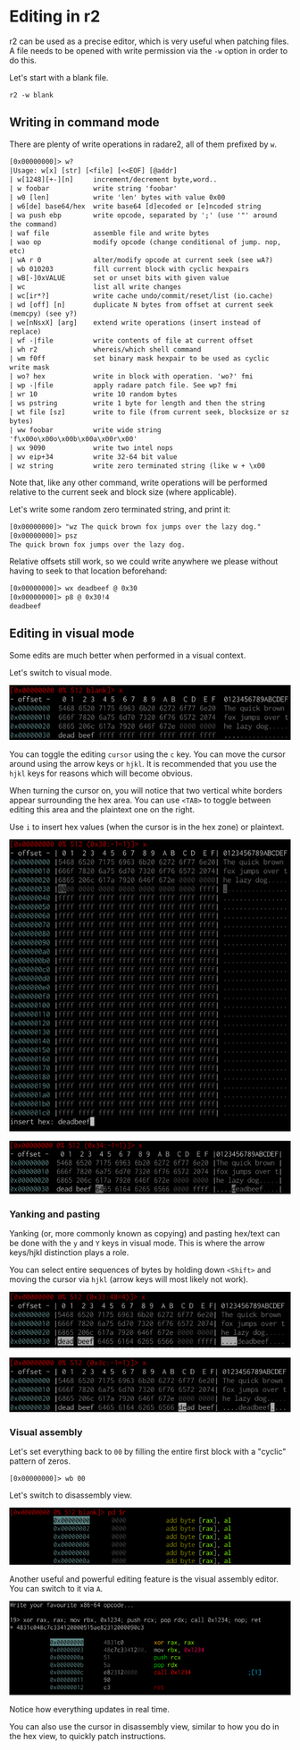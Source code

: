 # Editing in r2

r2 can be used as a precise editor, which is very useful when patching files. A file needs to be opened with write permission via the `-w` option in order to do this.

Let's start with a blank file.

```
r2 -w blank
```

## Writing in command mode

There are plenty of write operations in radare2, all of them prefixed by `w`.

```
[0x00000000]> w?
|Usage: w[x] [str] [<file] [<<EOF] [@addr]
| w[1248][+-][n]     increment/decrement byte,word..
| w foobar           write string 'foobar'
| w0 [len]           write 'len' bytes with value 0x00
| w6[de] base64/hex  write base64 [d]ecoded or [e]ncoded string
| wa push ebp        write opcode, separated by ';' (use '"' around the command)
| waf file           assemble file and write bytes
| wao op             modify opcode (change conditional of jump. nop, etc)
| wA r 0             alter/modify opcode at current seek (see wA?)
| wb 010203          fill current block with cyclic hexpairs
| wB[-]0xVALUE       set or unset bits with given value
| wc                 list all write changes
| wc[ir*?]           write cache undo/commit/reset/list (io.cache)
| wd [off] [n]       duplicate N bytes from offset at current seek (memcpy) (see y?)
| we[nNsxX] [arg]    extend write operations (insert instead of replace)
| wf -|file          write contents of file at current offset
| wh r2              whereis/which shell command
| wm f0ff            set binary mask hexpair to be used as cyclic write mask
| wo? hex            write in block with operation. 'wo?' fmi
| wp -|file          apply radare patch file. See wp? fmi
| wr 10              write 10 random bytes
| ws pstring         write 1 byte for length and then the string
| wt file [sz]       write to file (from current seek, blocksize or sz bytes)
| ww foobar          write wide string 'f\x00o\x00o\x00b\x00a\x00r\x00'
| wx 9090            write two intel nops
| wv eip+34          write 32-64 bit value
| wz string          write zero terminated string (like w + \x00
```

Note that, like any other command, write operations will be performed relative to the current seek and block size (where applicable).

Let's write some random zero terminated string, and print it:

```
[0x00000000]> "wz The quick brown fox jumps over the lazy dog."
[0x00000000]> psz
The quick brown fox jumps over the lazy dog.
```

Relative offsets still work, so we could write anywhere we please without having to seek to that location beforehand:

```
[0x00000000]> wx deadbeef @ 0x30
[0x00000000]> p8 @ 0x30!4
deadbeef
```

## Editing in visual mode

Some edits are much better when performed in a visual context.

Let's switch to visual mode.

![](img/editing_visual.png)

You can toggle the editing `cursor` using the `c` key. You can move the cursor around using the arrow keys or `hjkl`. It is recommended that you use the `hjkl` keys for reasons which will become obvious.

When turning the cursor on, you will notice that two vertical white borders appear surrounding the hex area. You can use `<TAB>` to toggle between editing this area and the plaintext one on the right.

Use `i` to insert hex values (when the cursor is in the hex zone) or plaintext.

![](img/editing_visual_insert.png)

![](img/editing_visual_double_deadbeef.png)

### Yanking and pasting

Yanking (or, more commonly known as copying) and pasting hex/text can be done with the `y` and `Y` keys in visual mode. This is where the arrow keys/hjkl distinction plays a role.

You can select entire sequences of bytes by holding down `<Shift>` and moving the cursor via `hjkl` (arrow keys will most likely not work).

![](img/editing_visual_yank.png)

![](img/editing_visual_paste.png)

### Visual assembly

Let's set everything back to `00` by filling the entire first block with a "cyclic" pattern of zeros.

```
[0x00000000]> wb 00
```

Let's switch to disassembly view.

![](img/editing_visual_disas.png)

Another useful and powerful editing feature is the visual assembly editor. You can switch to it via `A`.

![](img/editing_visual_assembly.png)

Notice how everything updates in real time.

You can also use the cursor in disassembly view, similar to how you do in the hex view, to quickly patch instructions.
